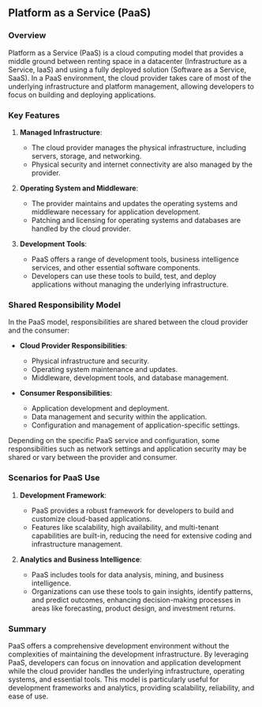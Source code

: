 ## Platform as a Service (PaaS)

### Overview
Platform as a Service (PaaS) is a cloud computing model that provides a middle ground between renting space in a datacenter (Infrastructure as a Service, IaaS) and using a fully deployed solution (Software as a Service, SaaS). In a PaaS environment, the cloud provider takes care of most of the underlying infrastructure and platform management, allowing developers to focus on building and deploying applications.

### Key Features
1. **Managed Infrastructure**:
   - The cloud provider manages the physical infrastructure, including servers, storage, and networking.
   - Physical security and internet connectivity are also managed by the provider.

2. **Operating System and Middleware**:
   - The provider maintains and updates the operating systems and middleware necessary for application development.
   - Patching and licensing for operating systems and databases are handled by the cloud provider.

3. **Development Tools**:
   - PaaS offers a range of development tools, business intelligence services, and other essential software components.
   - Developers can use these tools to build, test, and deploy applications without managing the underlying infrastructure.

### Shared Responsibility Model
In the PaaS model, responsibilities are shared between the cloud provider and the consumer:

- **Cloud Provider Responsibilities**:
  - Physical infrastructure and security.
  - Operating system maintenance and updates.
  - Middleware, development tools, and database management.
  
- **Consumer Responsibilities**:
  - Application development and deployment.
  - Data management and security within the application.
  - Configuration and management of application-specific settings.

Depending on the specific PaaS service and configuration, some responsibilities such as network settings and application security may be shared or vary between the provider and consumer.

### Scenarios for PaaS Use

1. **Development Framework**:
   - PaaS provides a robust framework for developers to build and customize cloud-based applications.
   - Features like scalability, high availability, and multi-tenant capabilities are built-in, reducing the need for extensive coding and infrastructure management.

2. **Analytics and Business Intelligence**:
   - PaaS includes tools for data analysis, mining, and business intelligence.
   - Organizations can use these tools to gain insights, identify patterns, and predict outcomes, enhancing decision-making processes in areas like forecasting, product design, and investment returns.

### Summary
PaaS offers a comprehensive development environment without the complexities of maintaining the development infrastructure. By leveraging PaaS, developers can focus on innovation and application development while the cloud provider handles the underlying infrastructure, operating systems, and essential tools. This model is particularly useful for development frameworks and analytics, providing scalability, reliability, and ease of use.
